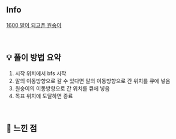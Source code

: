 ## Info

[1600 말이 되고픈 원숭이](https://www.acmicpc.net/problem/1600)

<br>

## 💡 풀이 방법 요약

1. 시작 위치에서 bfs 시작
2. 말의 이동방향으로 갈 수 있다면 말의 이동방향으로 간 위치를 큐에 넣음
3. 원숭이의 이동방향으로 간 위치를 큐에 넣음
4. 목표 위치에 도달하면 종료


<br>

## 🙂 느낀 점
